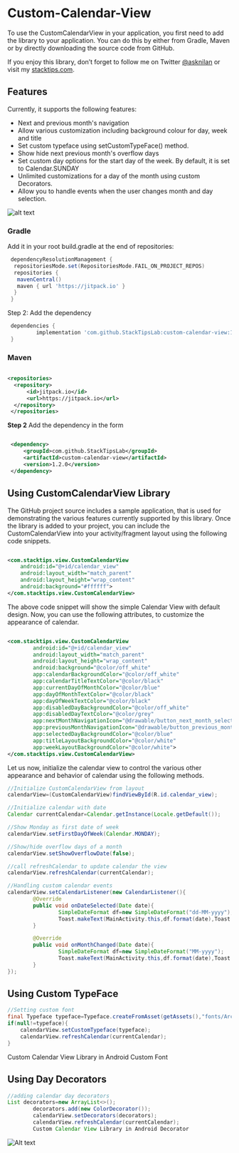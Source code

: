 # Custom-Calendar-View

To use the CustomCalendarView in your application, you first need to add the library to your
application. You can do this by either from Gradle, Maven or by directly downloading the source code
from GitHub.

If you enjoy this library, don’t forget to follow me on
Twitter [@asknilan](https://www.twitter.com/asknilan) or visit my [stacktips.com](https://stacktips.com/).

## Features

Currently, it supports the following features:

* Next and previous month's navigation
* Allow various customization including background colour for day, week and title
* Set custom typeface using setCustomTypeFace() method.
* Show hide next previous month's overflow days
* Set custom day options for the start day of the week. By default, it is set to Calendar.SUNDAY
* Unlimited customizations for a day of the month using custom Decorators.
* Allow you to handle events when the user changes month and day selection.

![alt text][logo]

[logo]: http://stacktips.com/wp-content/uploads/2015/09/Custom-Calendar-View-Android.png "Custom Calendar View Library in Android"

### Gradle

Add it in your root build.gradle at the end of repositories:

```groovy
 dependencyResolutionManagement {
  repositoriesMode.set(RepositoriesMode.FAIL_ON_PROJECT_REPOS)
  repositories {
   mavenCentral()
   maven { url 'https://jitpack.io' }
  }
 }
```

Step 2: Add the dependency

```groovy
 dependencies {
         implementation 'com.github.StackTipsLab:custom-calendar-view:1.2.0'
 }
```


### Maven

```xml

<repositories>
  <repository>
      <id>jitpack.io</id>
      <url>https://jitpack.io</url>
  </repository>
 </repositories>

```

**Step 2** Add the dependency in the form

```xml

 <dependency>
     <groupId>com.github.StackTipsLab</groupId>
     <artifactId>custom-calendar-view</artifactId>
     <version>1.2.0</version>
 </dependency>
```

## Using CustomCalendarView Library

The GitHub project source includes a sample application, that is used for demonstrating the various
features currently supported by this library. Once the library is added to your project, you can
include the CustomCalendarView into your activity/fragment layout using the following code snippets.

```xml

<com.stacktips.view.CustomCalendarView 
    android:id="@+id/calendar_view"
    android:layout_width="match_parent" 
    android:layout_height="wrap_content"
    android:background="#ffffff">
</com.stacktips.view.CustomCalendarView>
```

The above code snippet will show the simple Calendar View with default design. Now, you can use the
following attributes, to customize the appearance of calendar.

```xml

<com.stacktips.view.CustomCalendarView 
        android:id="@+id/calendar_view"
        android:layout_width="match_parent" 
        android:layout_height="wrap_content"
        android:background="@color/off_white" 
        app:calendarBackgroundColor="@color/off_white"
        app:calendarTitleTextColor="@color/black" 
        app:currentDayOfMonthColor="@color/blue"
        app:dayOfMonthTextColor="@color/black" 
        app:dayOfWeekTextColor="@color/black"
        app:disabledDayBackgroundColor="@color/off_white" 
        app:disabledDayTextColor="@color/grey"
        app:nextMonthNavigationIcon="@drawable/button_next_month_selector"
        app:previousMonthNavigationIcon="@drawable/button_previous_month_selector"
        app:selectedDayBackgroundColor="@color/blue" 
        app:titleLayoutBackgroundColor="@color/white"
        app:weekLayoutBackgroundColor="@color/white">
</com.stacktips.view.CustomCalendarView>
```

Let us now, initialize the calendar view to control the various other appearance and behavior of
calendar using the following methods.

```java
//Initialize CustomCalendarView from layout
calendarView=(CustomCalendarView)findViewById(R.id.calendar_view);

//Initialize calendar with date
Calendar currentCalendar=Calendar.getInstance(Locale.getDefault());

//Show Monday as first date of week
calendarView.setFirstDayOfWeek(Calendar.MONDAY);

//Show/hide overflow days of a month
calendarView.setShowOverflowDate(false);

//call refreshCalendar to update calendar the view
calendarView.refreshCalendar(currentCalendar);

//Handling custom calendar events
calendarView.setCalendarListener(new CalendarListener(){
        @Override
        public void onDateSelected(Date date){
                SimpleDateFormat df=new SimpleDateFormat("dd-MM-yyyy");
                Toast.makeText(MainActivity.this,df.format(date),Toast.LENGTH_SHORT).show();
        }

        @Override
        public void onMonthChanged(Date date){
                SimpleDateFormat df=new SimpleDateFormat("MM-yyyy");
                Toast.makeText(MainActivity.this,df.format(date),Toast.LENGTH_SHORT).show();
        }
});
```

## Using Custom TypeFace

```java
//Setting custom font
final Typeface typeface=Typeface.createFromAsset(getAssets(),"fonts/Arch_Rival_Bold.ttf");
if(null!=typeface){
    calendarView.setCustomTypeface(typeface);
    calendarView.refreshCalendar(currentCalendar);
}
```

Custom Calendar View Library in Android Custom Font

## Using Day Decorators

```java
//adding calendar day decorators
List decorators=new ArrayList<>();
        decorators.add(new ColorDecorator());
        calendarView.setDecorators(decorators);
        calendarView.refreshCalendar(currentCalendar);
        Custom Calendar View Library in Android Decorator
```

![Alt text](/relative/path/to/img.jpg?raw=true "Optional Title")